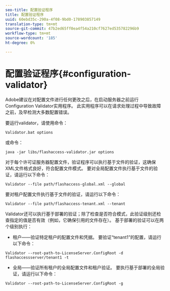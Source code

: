 ```yaml
---
seo-title: 配置验证程序
title: 配置验证程序
uuid: 60ebd35c-290a-4f08-9bd0-178903857149
translation-type: tm+mt
source-git-commit: 47b2ed65ff0ea4f54a210cf7627ed535782296b9
workflow-type: tm+mt
source-wordcount: '185'
ht-degree: 0%

---
```



# 配置验证程序{#configuration-validator}

Adobe建议在对配置文件进行任何更改之后，在启动服务器之前运行Configuration Validator实用程序。 此实用程序可以在请求处理过程中导致故障之前，及早检测大多数配置错误。

要运行validator，请使用命令：

```
Validator.bat options  
```

或命令：

```
java -jar libs/flashaccess-validator.jar options 
```

对于每个许可证服务器配置文件，验证程序可以执行基于文件的验证，这确保XML文件格式良好，符合配置文件模式。 要对全局配置文件执行基于文件的验证，请运行以下命令：

```
Validator --file path/flashaccess-global.xml --global
```

要对租户配置文件执行基于文件的验证，请运行以下命令：

```
Validator --file path/flashaccess-tenant.xml --tenant
```

Validator还可以执行基于部署的验证；除了检查是否符合模式，此验证级别还检查指定的值是否有效（例如，它确保引用的文件存在）。 基于部署的验证可以在两个级别执行：

* 租户——验证特定租户的配置文件和凭据。 要验证“tenant1”的配置，请运行以下命令：

```
Validator --root-path-to-LicenseServer.ConfigRoot -d flashaccessserver/tenant1 -t 
```

* 全局——验证所有租户的全局配置文件和租户验证。 要执行基于部署的全局验证，请运行以下命令：

```
Validator --root-path-to-LicenseServer.ConfigRoot -g 
```

